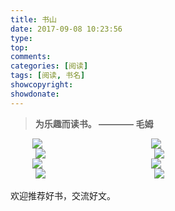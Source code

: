 ```yaml
---
title: 书山
date: 2017-09-08 10:23:56
type:
top:
comments:
categories: [阅读]
tags: [阅读, 书名]
showcopyright:
showdonate:
---
```

> **为乐趣而读书。 ———— 毛姆**



<div  style="display:block;overflow:hidden" >
    <div  style=" float:left; width:150px; margin-left:35px;  margin-botton:20px"><img src="https://img3.doubanio.com/lpic/s28012945.jpg"/></div><div  style=" float:left; width:150px; margin-left:40px;  margin-botton:20px"><img src="https://img3.doubanio.com/lpic/s28278604.jpg"/></div><div  style=" float:left; width:150px; margin-left:40px;  margin-botton:20px"><img src="https://img3.doubanio.com/lpic/s6974202.jpg"/></div><div  style=" float:left; width:150px; margin-left:40px;  margin-botton:20px"><img src="https://img3.doubanio.com/lpic/s2371875.jpg"/></div>
  </div>
  <!--more-->
<div  style="display:block;overflow:hidden" >
    <div  style=" float:left; width:150px; margin-left:35px;  margin-botton:20px"><img src="https://img3.doubanio.com/lpic/s6877731.jpg"/></div><div  style=" float:left; width:150px; margin-left:40px;  margin-botton:20px"><img src="https://img1.doubanio.com/lpic/s29399938.jpg"/></div><div  style=" float:left; width:150px; margin-left:40px;  margin-botton:20px"><img src="https://img1.doubanio.com/lpic/s2142329.jpg"/></div><div  style=" float:left; width:150px; margin-left:40px;  margin-botton:20px"><img src="https://img3.doubanio.com/lpic/s5801960.jpg"/></div>
</div>

<br/>
欢迎推荐好书，交流好文。
